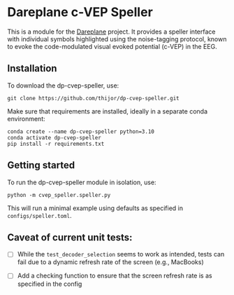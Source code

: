 # Dareplane c-VEP Speller

This is a module for the [Dareplane](https://github.com/bsdlab/Dareplane) project. It provides a speller interface with individual symbols highlighted using the noise-tagging protocol, known to evoke the code-modulated visual evoked potential (c-VEP) in the EEG.

## Installation

To download the dp-cvep-speller, use:

	git clone https://github.com/thijor/dp-cvep-speller.git

Make sure that requirements are installed, ideally in a separate conda environment:

    conda create --name dp-cvep-speller python=3.10
    conda activate dp-cvep-speller
    pip install -r requirements.txt

## Getting started

To run the dp-cvep-speller module in isolation, use:

    python -m cvep_speller.speller.py

This will run a minimal example using defaults as specified in `configs/speller.toml`.

## Caveat of current unit tests:

- [ ] While the `test_decoder_selection` seems to work as intended, tests can fail due to a dynamic refresh rate of the screen (e.g., MacBooks)

- [ ] Add a checking function to ensure that the screen refresh rate is as specified in the config
